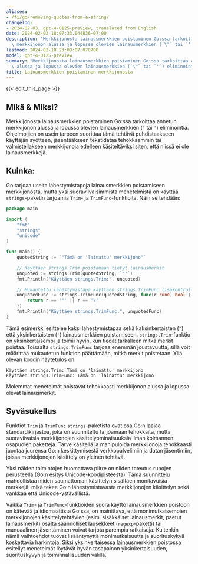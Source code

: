```yaml
---
aliases:
- /fi/go/removing-quotes-from-a-string/
changelog:
- 2024-02-03, gpt-4-0125-preview, translated from English
date: 2024-02-03 18:07:33.044836-07:00
description: "Merkkijonosta lainausmerkkien poistaminen Go:ssa tarkoittaa annetun\
  \ merkkijonon alussa ja lopussa olevien lainausmerkkien (`\"` tai `'`) eliminointia.\u2026"
lastmod: 2024-02-18 23:09:07.070708
model: gpt-4-0125-preview
summary: "Merkkijonosta lainausmerkkien poistaminen Go:ssa tarkoittaa annetun merkkijonon\
  \ alussa ja lopussa olevien lainausmerkkien (`\"` tai `'`) eliminointia.\u2026"
title: Lainausmerkkien poistaminen merkkijonosta
---
```


{{< edit_this_page >}}

## Mikä & Miksi?

Merkkijonosta lainausmerkkien poistaminen Go:ssa tarkoittaa annetun merkkijonon alussa ja lopussa olevien lainausmerkkien (`"` tai `'`) eliminointia. Ohjelmoijien on usein tarpeen suorittaa tämä tehtävä puhdistaakseen käyttäjän syötteen, jäsentääkseen tekstidataa tehokkaammin tai valmistellakseen merkkijonoja edelleen käsiteltäviksi siten, että niissä ei ole lainausmerkkejä.

## Kuinka:

Go tarjoaa useita lähestymistapoja lainausmerkkien poistamiseen merkkijonosta, mutta yksi suoraviivaisimmista menetelmistä on käyttää `strings`-paketin tarjoamia `Trim`- ja `TrimFunc`-funktioita. Näin se tehdään:

```go
package main

import (
	"fmt"
	"strings"
	"unicode"
)

func main() {
	quotedString := `"Tämä on 'lainattu' merkkijono"`

	// Käyttäen strings.Trim poistamaan tietyt lainausmerkit
	unquoted := strings.Trim(quotedString, `"'`)
	fmt.Println("Käyttäen strings.Trim:", unquoted)

	// Mukautettu lähestymistapa käyttäen strings.TrimFunc lisäkontrollin saamiseksi
	unquotedFunc := strings.TrimFunc(quotedString, func(r rune) bool {
		return r == '"' || r == '\''
	})
	fmt.Println("Käyttäen strings.TrimFunc:", unquotedFunc)
}
```

Tämä esimerkki esittelee kaksi lähestymistapaa sekä kaksinkertaisten (`"`) että yksinkertaisten (`'`) lainausmerkkien poistamiseen. `strings.Trim`-funktio on yksinkertaisempi ja toimii hyvin, kun tiedät tarkalleen mitkä merkit poistaa. Toisaalta `strings.TrimFunc` tarjoaa enemmän joustavuutta, sillä voit määrittää mukautetun funktion päättämään, mitkä merkit poistetaan. Yllä olevan koodin näytetulos on:

```
Käyttäen strings.Trim: Tämä on 'lainattu' merkkijono
Käyttäen strings.TrimFunc: Tämä on 'lainattu' merkkijono
```

Molemmat menetelmät poistavat tehokkaasti merkkijonon alussa ja lopussa olevat lainausmerkit.

## Syväsukellus

Funktiot `Trim` ja `TrimFunc` `strings`-paketista ovat osa Go:n laajaa standardikirjastoa, joka on suunniteltu tarjoamaan tehokkaita, mutta suoraviivaisia merkkijonojen käsittelyominaisuuksia ilman kolmannen osapuolen paketteja. Tarve käsitellä ja manipuloida merkkijonoja tehokkaasti juontaa juurensa Go:n keskittymisestä verkkopalvelimiin ja datan jäsentimiin, joissa merkkijonojen käsittely on yleinen tehtävä.

Yksi näiden toimintojen huomattava piirre on niiden toteutus runojen perusteella (Go:n esitys Unicode-koodipisteestä). Tämä suunnittelu mahdollistaa niiden saumattoman käsittelyn sisältäen monitavuisia merkkejä, mikä tekee Go:n lähestymistavasta merkkijonojen käsittelyn sekä vankkaa että Unicode-ystävällistä.

Vaikka `Trim`- ja `TrimFunc`-funktioiden suora käyttö lainausmerkkien poistoon on kätevää ja idiomaattista Go:ssa, on mainittava, että monimutkaisempien merkkijonojen käsittelytehtävien (esim. sisäkkäiset lainausmerkit, paetut lainausmerkit) osalta säännölliset lausekkeet (`regexp`-paketti) tai manuaalinen jäsentäminen voivat tarjota parempia ratkaisuja. Kuitenkin nämä vaihtoehdot tuovat lisääntynyttä monimutkaisuutta ja suorituskykyä koskettavia harkintoja. Siksi yksinkertaisessa lainausmerkkien poistossa esitellyt menetelmät löytävät hyvän tasapainon yksinkertaisuuden, suorituskyvyn ja toiminnallisuuden välillä.
